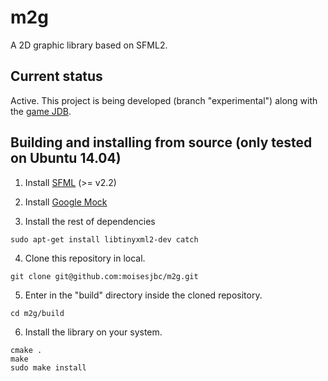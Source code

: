 # m2g

A 2D graphic library based on SFML2.


## Current status

Active. This project is being developed (branch "experimental") along with the [game JDB](https://github.com/moisesjbc/JDB).


## Building and installing from source (only tested on Ubuntu 14.04)

1. Install [SFML](http://www.sfml-dev.org/download.php) (>= v2.2)

2. Install [Google Mock](https://code.google.com/p/googlemock/)

3. Install the rest of dependencies

 ```
 sudo apt-get install libtinyxml2-dev catch
 ```

4. Clone this repository in local.

 ```
 git clone git@github.com:moisesjbc/m2g.git
 ```

5. Enter in the "build" directory inside the cloned repository.

 ```
 cd m2g/build
 ```

6. Install the library on your system.

```
cmake .
make
sudo make install
```
